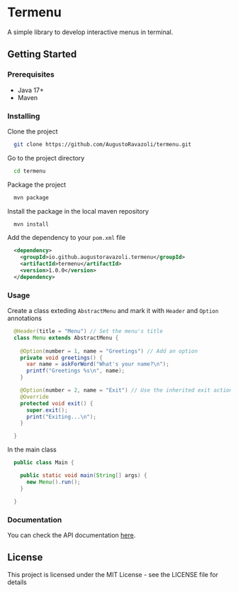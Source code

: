 # Termenu

A simple library to develop interactive menus in terminal.

## Getting Started

### Prerequisites

* Java 17+
* Maven

### Installing

Clone the project

```bash
  git clone https://github.com/AugustoRavazoli/termenu.git
```

Go to the project directory

```bash
  cd termenu
```

Package the project

```bash
  mvn package
```

Install the package in the local maven repository
```bash
  mvn install
```

Add the dependency to your `pom.xml` file
```xml
  <dependency>
    <groupId>io.github.augustoravazoli.termenu</groupId>
    <artifactId>termenu</artifactId>
    <version>1.0.0</version>
  </dependency>
```

### Usage

Create a class exteding `AbstractMenu` and mark it with `Header` and `Option` annotations
```java
  @Header(title = "Menu") // Set the menu's title
  class Menu extends AbstractMenu {
 
    @Option(number = 1, name = "Greetings") // Add an option
    private void greetings() {
      var name = askForWord("What's your name?\n");
      printf("Greetings %s\n", name);
    }

    @Option(number = 2, name = "Exit") // Use the inherited exit action to exit this menu
    @Override
    protected void exit() {
      super.exit();
      print("Exiting...\n");
    }

  }
```

In the main class
```java
  public class Main {

    public static void main(String[] args) {
      new Menu().run();
    }

  }
```

### Documentation

You can check the API documentation [here](https://augustoravazoli.github.io/bankapi/index.html).

## License

This project is licensed under the MIT License - see the LICENSE file for details
